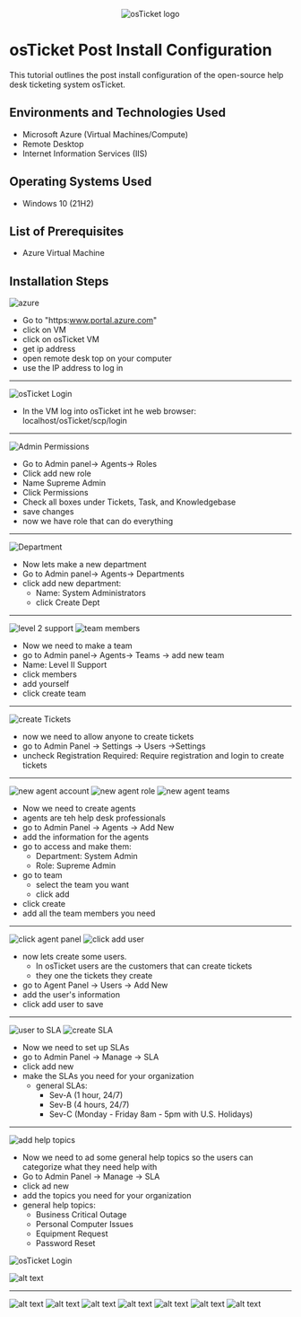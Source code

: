 <p align="center">
    <img src="https://i.imgur.com/Clzj7Xs.png" alt="osTicket logo"/>
</p>

# osTicket Post Install Configuration

This tutorial outlines the post install configuration of the open-source help desk ticketing system osTicket.

## Environments and Technologies Used

- Microsoft Azure (Virtual Machines/Compute)
- Remote Desktop
- Internet Information Services (IIS)

## Operating Systems Used

- Windows 10 (21H2)

## List of Prerequisites

- Azure Virtual Machine

## Installation Steps

![azure](https://i.imgur.com/0TDG5uH.png)

- Go to "https:www.portal.azure.com"
- click on VM
- click on osTicket VM
- get ip address
- open remote desk top on your computer
- use the IP address to log in

--- 

![osTicket Login](./adminLogin.png)

- In the VM log into osTicket int he web browser:
    localhost/osTicket/scp/login

---

![Admin Permissions](./adminPermissions.jpeg)

- Go to Admin panel-> Agents-> Roles
- Click add new role
- Name Supreme Admin
- Click Permissions
- Check all boxes under Tickets, Task, and Knowledgebase
- save changes
- now we have role that can do everything

--- 

![Department](./department.jpeg)

- Now lets make a new department
- Go to Admin panel-> Agents-> Departments
- click add new department:
    - Name: System Administrators
    - click Create Dept

--- 

![level 2 support](./level2Support.jpeg)
![team members](./teamMembers.jpeg)

- Now we need to make a team
- go to Admin panel-> Agents-> Teams -> add new team
- Name: Level II Support
- click members
- add yourself
- click create team

---

![create Tickets](./createTickets.jpeg)

- now we need to allow anyone to create tickets
- go to Admin Panel -> Settings -> Users ->Settings
- uncheck Registration Required: Require registration and login to create tickets 

---

![new agent account](./newAgentAccount.jpeg)
![new agent role](./newAgentRole.jpeg)
![new agent teams](./newAgentTeams.jpeg)

- Now we need to create agents
- agents are teh help desk professionals
- go to Admin Panel -> Agents -> Add New
- add the information for the agents
- go to access and make them:
    - Department: System Admin
    - Role: Supreme Admin
- go to team
    - select the team you want
    - click add
- click create
- add all the team members you need

---

![click agent panel](./clickAgentPanel.jpeg)
![click add user](./clickAddUser.jpeg)

- now lets create some users. 
    - In osTicket users are the customers that can create tickets
    - they one the tickets they create
- go to Agent Panel -> Users -> Add New
- add the user's information
- click add user to save

---

![user to SLA](./usertoSLA.jpeg)
![create SLA](./createSLA.jpeg)

- Now we need to set up SLAs
- go to Admin Panel -> Manage -> SLA
- click add new
- make the SLAs you need for your organization
    - general SLAs:
        - Sev-A (1 hour, 24/7)
        - Sev-B (4 hours, 24/7)
        - Sev-C (Monday - Friday 8am - 5pm with U.S. Holidays)

---

![add help topics](./helpTopics.jpeg)

- Now we need to ad some general help topics so the users can categorize what they need help with
- Go to Admin Panel -> Manage -> SLA
- click ad new
- add the topics you need for your organization
- general help topics:
    - Business Critical Outage
    - Personal Computer Issues
    - Equipment Request
    - Password Reset





![osTicket Login](./adminSettings.jpeg)


![alt text](https://i.imgur.com/XHteqdt.png")

--- 
![alt text](https://i.imgur.com/dGK0RVM.png")
![alt text](https://i.imgur.com/cYzWBD2.png")
![alt text](https://i.imgur.com/H1q2Fdh.png")
![alt text](https://i.imgur.com/8WTOSre.png")
![alt text](https://i.imgur.com/xOprA9f.png")
![alt text](https://i.imgur.com/LpjCaLd.png")
![alt text](https://i.imgur.com/kB7rts2.png")
